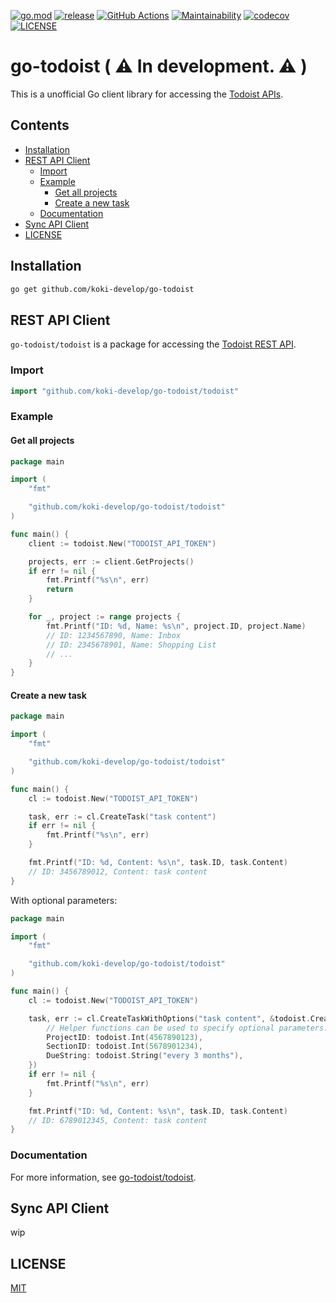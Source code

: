 [![go.mod](https://img.shields.io/github/go-mod/go-version/koki-develop/go-todoist)](https://github.com/koki-develop/go-todoist/blob/main/go.mod)
[![release](https://img.shields.io/github/v/release/koki-develop/go-todoist)](https://github.com/koki-develop/go-todoist/releases/latest)
[![GitHub Actions](https://github.com/koki-develop/go-todoist/actions/workflows/main.yml/badge.svg)](https://github.com/koki-develop/go-todoist/actions/workflows/main.yml)
[![Maintainability](https://api.codeclimate.com/v1/badges/0ee29ff12f800bcb7001/maintainability)](https://codeclimate.com/github/koki-develop/go-todoist/maintainability)
[![codecov](https://codecov.io/gh/koki-develop/go-todoist/branch/main/graph/badge.svg)](https://codecov.io/gh/koki-develop/go-todoist)
[![LICENSE](https://img.shields.io/github/license/koki-develop/go-todoist)](./LICENSE)

# go-todoist ( :warning: In development. :warning: )

This is a unofficial Go client library for accessing the [Todoist APIs](https://developer.todoist.com/guides/#our-apis).

## Contents

- [Installation](#installation)
- [REST API Client](#rest-api-client)
  - [Import](#import)
  - [Example](#example)
    - [Get all projects](#get-all-projects)
    - [Create a new task](#create-a-new-task)
  - [Documentation](#documentation)
- [Sync API Client](#sync-api-client)
- [LICENSE](#license)

## Installation

```sh
go get github.com/koki-develop/go-todoist
```

## REST API Client

`go-todoist/todoist` is a package for accessing the [Todoist REST API](https://developer.todoist.com/rest/v1).

### Import

```go
import "github.com/koki-develop/go-todoist/todoist"
```

### Example

#### Get all projects

```go
package main

import (
	"fmt"

	"github.com/koki-develop/go-todoist/todoist"
)

func main() {
	client := todoist.New("TODOIST_API_TOKEN")

	projects, err := client.GetProjects()
	if err != nil {
		fmt.Printf("%s\n", err)
		return
	}

	for _, project := range projects {
		fmt.Printf("ID: %d, Name: %s\n", project.ID, project.Name)
		// ID: 1234567890, Name: Inbox
		// ID: 2345678901, Name: Shopping List
		// ...
	}
}
```

#### Create a new task

```go
package main

import (
	"fmt"

	"github.com/koki-develop/go-todoist/todoist"
)

func main() {
	cl := todoist.New("TODOIST_API_TOKEN")

	task, err := cl.CreateTask("task content")
	if err != nil {
		fmt.Printf("%s\n", err)
	}

	fmt.Printf("ID: %d, Content: %s\n", task.ID, task.Content)
	// ID: 3456789012, Content: task content
}
```

With optional parameters:

```go
package main

import (
	"fmt"

	"github.com/koki-develop/go-todoist/todoist"
)

func main() {
	cl := todoist.New("TODOIST_API_TOKEN")

	task, err := cl.CreateTaskWithOptions("task content", &todoist.CreateTaskOptions{
		// Helper functions can be used to specify optional parameters.
		ProjectID: todoist.Int(4567890123),
		SectionID: todoist.Int(5678901234),
		DueString: todoist.String("every 3 months"),
	})
	if err != nil {
		fmt.Printf("%s\n", err)
	}

	fmt.Printf("ID: %d, Content: %s\n", task.ID, task.Content)
	// ID: 6789012345, Content: task content
}
```

### Documentation

For more information, see [go-todoist/todoist](https://pkg.go.dev/github.com/koki-develop/go-todoist/todoist).

## Sync API Client

<!-- TODO: add -->
wip

## LICENSE

[MIT](./LICENSE)
